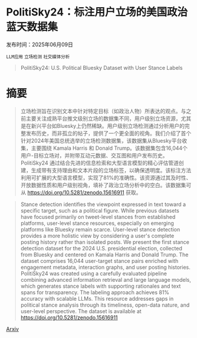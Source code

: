 # PolitiSky24：标注用户立场的美国政治蓝天数据集

发布时间：2025年06月09日

`LLM应用` `立场检测` `社交媒体分析`

> PolitiSky24: U.S. Political Bluesky Dataset with User Stance Labels

# 摘要

> 立场检测旨在识别文本中针对特定目标（如政治人物）所表达的观点。与之前主要关注成熟平台推文级别立场的数据集不同，用户级别立场资源，尤其是在新兴平台如Bluesky上仍然稀缺。用户级别立场检测通过分析用户的完整发布历史，而非孤立的帖子，提供了一个更全面的视角。我们介绍了首个针对2024年美国总统选举的立场检测数据集，该数据集从Bluesky平台收集，主要围绕 Kamala Harris 和 Donald Trump。该数据集包含16,044个用户-目标立场对，并附带互动元数据、交互图和用户发布历史。PolitiSky24 通过结合先进的信息检索和大型语言模型的精心评估管道创建，生成带有支持理由和文本片段的立场标签，以确保透明度。该标注方法利用可扩展的大型语言模型，实现了81%的准确性。该资源通过其及时性、开放数据性质和用户级别视角，填补了政治立场分析中的空白。该数据集可从 https://doi.org/10.5281/zenodo.15616911 获取。

> Stance detection identifies the viewpoint expressed in text toward a specific target, such as a political figure. While previous datasets have focused primarily on tweet-level stances from established platforms, user-level stance resources, especially on emerging platforms like Bluesky remain scarce. User-level stance detection provides a more holistic view by considering a user's complete posting history rather than isolated posts. We present the first stance detection dataset for the 2024 U.S. presidential election, collected from Bluesky and centered on Kamala Harris and Donald Trump. The dataset comprises 16,044 user-target stance pairs enriched with engagement metadata, interaction graphs, and user posting histories. PolitiSky24 was created using a carefully evaluated pipeline combining advanced information retrieval and large language models, which generates stance labels with supporting rationales and text spans for transparency. The labeling approach achieves 81\% accuracy with scalable LLMs. This resource addresses gaps in political stance analysis through its timeliness, open-data nature, and user-level perspective. The dataset is available at https://doi.org/10.5281/zenodo.15616911

[Arxiv](https://arxiv.org/abs/2506.07606)